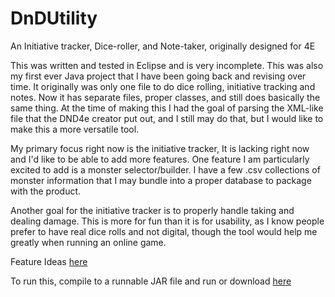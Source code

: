 # DnDUtility
An Initiative tracker, Dice-roller, and Note-taker, originally designed for 4E

This was written and tested in Eclipse and is very incomplete. This was also my first ever Java project that I have been
going back and revising over time. It originally was only one file to do dice rolling, initiative tracking and notes. Now
it has separate files, proper classes, and still does basically the same thing. At the time of making this I had the goal of
parsing the XML-like file that the DND4e creator put out, and I still may do that, but I would like to make this a more versatile
tool. 

My primary focus right now is the initiative tracker, It is lacking right now and I'd like to be able to add more features.
One feature I am particularly excited to add is a monster selector/builder. I have a few .csv collections of monster information
that I may bundle into a proper database to package with the product.

Another goal for the initiative tracker is to properly handle taking and dealing damage. This is more for fun than it is for
usability, as I know people prefer to have real dice rolls and not digital, though the tool would help me greatly when running
an online game.

Feature Ideas <a href="https://docs.google.com/document/d/1an41ex39Q86Vagl6wNFch3RoW6gFCNA5jQ-TO2Q7uh4/edit?usp=sharing">here</a>

To run this, compile to a runnable JAR file and run or download <a href="https://drive.google.com/file/d/1h1MUS6IO72yX5EAMh2pfVjMToT_ELNrJ/view?usp=sharing">here</a>
